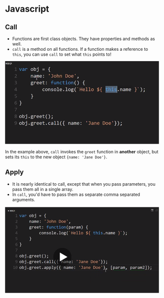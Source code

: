 # Javascript

## Call

- Functions are first class objects. They have properties and methods as well.
- `call` is a method on all functions. If a function makes a reference to `this`, you can use `call` to set what `this` points to!

![call](./img/call.png)

In the example above, `call` invokes the `greet` function in **another** object, but sets its `this` to the new object `{name: 'Jane Doe'}`.

## Apply

- It is nearly identical to call, except that when you pass parameters, you pass them all in a single array.
- In `call`, you'd have to pass them as separate comma separated arguments.

![apply](./img/apply.png)
